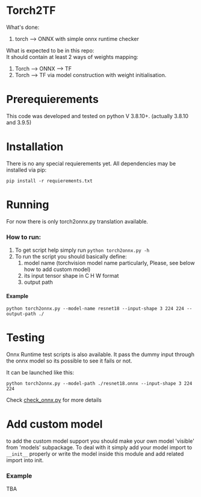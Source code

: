 # Torch2TF
What's done:
1) torch --> ONNX with simple onnx runtime checker

What is expected to be in this repo: <br>
It should contain at least 2 ways of weights mapping:
1) Torch --> ONNX --> TF
2) Torch --> TF via model construction with weight initialisation.

# Prerequierements
This code was developed and tested on python V 3.8.10+.
(actually 3.8.10 and 3.9.5)

# Installation
There is no any special requierements yet. All dependencies may be installed via pip:

```pip install -r requierements.txt```

# Running
For now there is only torch2onnx.py translation available. 
### How to run:
1) To get script help simply run ```python torch2onnx.py -h```
2) To run the script you should basically define:
   1) model name (torchvision model name particularly, Please, see below how to add custom model) 
   2) its input tensor shape in C H W format
   3) output path
#### Example
```Shell
python torch2onnx.py --model-name resnet18 --input-shape 3 224 224 --output-path ./
```

# Testing 
Onnx Runtime test scripts is also available. It pass the dummy input through the onnx model so its possible to see it fails or not.

It can be launched like this:
```Shell
python torch2onnx.py --model-path ./resnet18.onnx --input-shape 3 224 224
```

Check [check_onnx.py](check_onnx.py) for more details
# Add custom model
to add the custom model support you should make your own model 'visible' from 'models' subpackage.
To deal with it simply add your model import to ```__init__``` properly or write the model inside this module and add related import into init.
### Example
TBA
